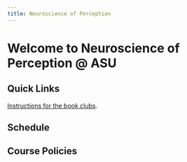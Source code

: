 ```yaml
---
title: Neuroscience of Perception
---
```


# Welcome to Neuroscience of Perception @ ASU

## Quick Links
[Instructions for the book clubs](Resources/BookClubs.html).

## Schedule

## Course Policies

